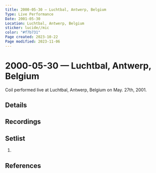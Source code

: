 ```yaml
---
title: 2000-05-30 — Luchtbal, Antwerp, Belgium
Type: Live Performance
Date: 2001-05-30
Location: Luchtbal, Antwerp, Belgium
sticker: lucide//mic
color: "#f7b731"
Page created: 2023-10-22
Page modified: 2023-11-06
---
```


# 2000-05-30 — Luchtbal, Antwerp, Belgium

Coil performed live at Luchtbal, Antwerp, Belgium on May. 27th, 2001.

## Details


## Recordings


## Setlist
1.

## References

[^1]: [Entry at Live Coil Archive]()
